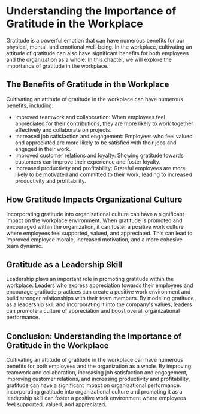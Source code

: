 Understanding the Importance of Gratitude in the Workplace
===================================================================================

Gratitude is a powerful emotion that can have numerous benefits for our physical, mental, and emotional well-being. In the workplace, cultivating an attitude of gratitude can also have significant benefits for both employees and the organization as a whole. In this chapter, we will explore the importance of gratitude in the workplace.

The Benefits of Gratitude in the Workplace
------------------------------------------

Cultivating an attitude of gratitude in the workplace can have numerous benefits, including:

* Improved teamwork and collaboration: When employees feel appreciated for their contributions, they are more likely to work together effectively and collaborate on projects.
* Increased job satisfaction and engagement: Employees who feel valued and appreciated are more likely to be satisfied with their jobs and engaged in their work.
* Improved customer relations and loyalty: Showing gratitude towards customers can improve their experience and foster loyalty.
* Increased productivity and profitability: Grateful employees are more likely to be motivated and committed to their work, leading to increased productivity and profitability.

How Gratitude Impacts Organizational Culture
--------------------------------------------

Incorporating gratitude into organizational culture can have a significant impact on the workplace environment. When gratitude is promoted and encouraged within the organization, it can foster a positive work culture where employees feel supported, valued, and appreciated. This can lead to improved employee morale, increased motivation, and a more cohesive team dynamic.

Gratitude as a Leadership Skill
-------------------------------

Leadership plays an important role in promoting gratitude within the workplace. Leaders who express appreciation towards their employees and encourage gratitude practices can create a positive work environment and build stronger relationships with their team members. By modeling gratitude as a leadership skill and incorporating it into the company's values, leaders can promote a culture of appreciation and boost overall organizational performance.

Conclusion: Understanding the Importance of Gratitude in the Workplace
----------------------------------------------------------------------

Cultivating an attitude of gratitude in the workplace can have numerous benefits for both employees and the organization as a whole. By improving teamwork and collaboration, increasing job satisfaction and engagement, improving customer relations, and increasing productivity and profitability, gratitude can have a significant impact on organizational performance. Incorporating gratitude into organizational culture and promoting it as a leadership skill can foster a positive work environment where employees feel supported, valued, and appreciated.
